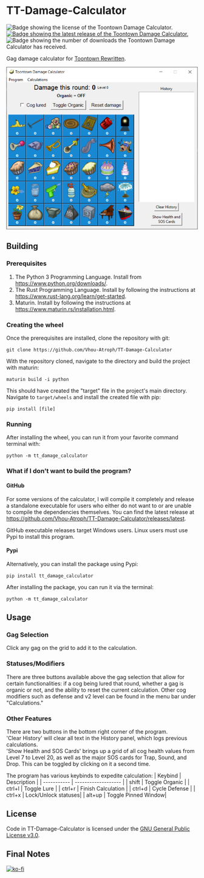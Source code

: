 # TT-Damage-Calculator

![Badge showing the license of the Toontown Damage Calculator.](https://img.shields.io/github/license/Vhou-Atroph/TT-Damage-Calculator) [![Badge showing the latest release of the Toontown Damage Calculator.](https://img.shields.io/github/v/release/Vhou-Atroph/TT-Damage-Calculator)](https://github.com/Vhou-Atroph/TT-Damage-Calculator/releases/latest) ![Badge showing the number of downloads the Toontown Damage Calculator has received.](https://img.shields.io/github/downloads/Vhou-Atroph/TT-Damage-Calculator/total)

 Gag damage calculator for [Toontown Rewritten](https://toontownrewritten.com/).

![The Program](preview.png)

## Building

### Prerequisites

1. The Python 3 Programming Language. Install from <https://www.python.org/downloads/>.
2. The Rust Programming Language. Install by following the instructions at <https://www.rust-lang.org/learn/get-started>.
3. Maturin. Install by following the instructions at <https://www.maturin.rs/installation.html>.

### Creating the wheel

Once the prerequisites are installed, clone the repository with git:

```shell
git clone https://github.com/Vhou-Atroph/TT-Damage-Calculator
```

With the repository cloned, navigate to the directory and build the project with maturin:

```shell
maturin build -i python
```

This should have created the "target" file in the project's main directory. Navigate to `target/wheels` and install the created file with pip:

```shell
pip install [file]
```

### Running

After installing the wheel, you can run it from your favorite command terminal with:

```shell
python -m tt_damage_calculator
```

### What if I don't want to build the program?

#### GitHub

For some versions of the calculator, I will compile it completely and release a standalone executable for users who either do not want to or are unable to compile the dependencies themselves. You can find the latest release at <https://github.com/Vhou-Atroph/TT-Damage-Calculator/releases/latest>.

GitHub executable releases target Windows users. Linux users must use Pypi to install this program.

#### Pypi

Alternatively, you can install the package using Pypi:

```shell
pip install tt_damage_calculator
```

After installing the package, you can run it via the terminal:

```shell
python -m tt_damage_calculator
```

## Usage

### Gag Selection

Click any gag on the grid to add it to the calculation.

### Statuses/Modifiers

There are three buttons available above the gag selection that allow for certain functionalities: if a cog being lured that round, whether a gag is organic or not, and the ability to reset the current calculation. Other cog modifiers such as defense and v2 level can be found in the menu bar under "Calculations."

### Other Features

There are two buttons in the bottom right corner of the program.  
'Clear History' will clear all text in the History panel, which logs previous calculations.  
'Show Health and SOS Cards' brings up a grid of all cog health values from Level 7 to Level 20, as well as the major SOS cards for Trap, Sound, and Drop. This can be toggled by clicking on it a second time.

The program has various keybinds to expedite calculation:
| Keybind     | Description         |
| ----------- | ------------------- |
| shift       | Toggle Organic      |
| ctrl+l      | Toggle Lure         |
| ctrl+r      | Finish Calculation  |
| ctrl+d      | Cycle  Defense      |
| ctrl+x      | Lock/Unlock statuses|
| alt+up      | Toggle Pinned Window|

## License

Code in TT-Damage-Calculator is licensed under the [GNU General Public License v3.0](/LICENSE).

## Final Notes

[![ko-fi](https://ko-fi.com/img/githubbutton_sm.svg)](https://ko-fi.com/I2I65IWZG)
